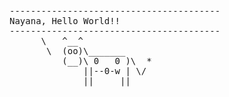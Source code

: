 <pre>
----------------------------------------
<span>Nayana, Hello World!!</span>
----------------------------------------
      \   ^__^
       \  (oo)\_______
          (__)\ 0   0 )\  *
              ||--0-w | \/
              ||     ||

<!-- ### and just a funny gif...😛
![](https://media.giphy.com/media/13GIgrGdslD9oQ/giphy.gif) -->
